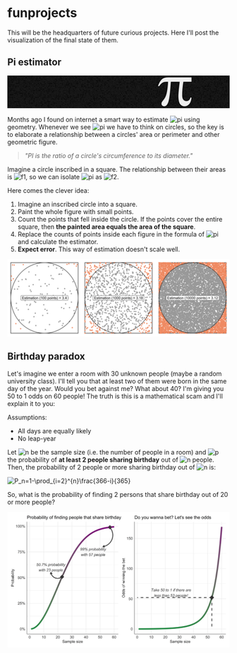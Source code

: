 # funprojects
This will be the headquarters of future curious projects. Here I'll post the visualization of the final state of them.

## Pi estimator

<img src="Pi estimator/pi.png" width="1000px" />

Months ago I found on internet a smart way to estimate ![pi][pi] using geometry. Whenever we see ![pi][pi] we have to think on circles, so the key is to elaborate a relationship between a circles' area or perimeter and other geometric figure.

> *"PI is the ratio of a circle's circumference to its diameter."*

Imagine a circle inscribed in a square. The relationship between their areas is ![f1][areasratio], so we can isolate ![pi][pi] as ![f2][pi2]. 

Here comes the clever idea: 

1. Imagine an inscribed circle into a square.
2. Paint the whole figure with small points.
3. Count the points that fell inside the circle. If the points cover the entire square, then **the painted area equals the area of the square**.
4. Replace the counts of points inside each figure in the formula of ![pi][pi] and calculate the estimator.
5. **Expect error**. This way of estimation doesn't scale well.

![](https://github.com/DiabbZegpi/funprojects/blob/master/Pi%20estimator/combined_plot.png "Comparisson of pi estimations")

[pi]: https://render.githubusercontent.com/render/math?math=%24%5Cpi%24
[areasratio]: https://render.githubusercontent.com/render/math?math=%24%5Cfrac%7BA_%7Bcircle%7D%7D%7BA_%7Bsquare%7D%7D%3D%20%5Cfrac%7B%5Cpi%20r%5E2%7D%7B4r%5E2%7D%24
[pi2]:https://render.githubusercontent.com/render/math?math=%244%5Cfrac%7BA_%7Bcircle%7D%7D%7BA_%7Bsquare%7D%7D%24

## Birthday paradox

Let's imagine we enter a room with 30 unknown people (maybe a random university class). I'll tell you that at least two of them were born in the same day of the year. Would you bet against me? What about 40? I'm giving you 50 to 1 odds on 60 people! The truth is this is a mathematical scam and I'll explain it to you:

Assumptions:
- All days are equally likely
- No leap-year

Let ![n][n] be the sample size (i.e. the number of people in a room) and ![p][p] the probability of **at least 2 people sharing birthday** out of ![n][n] people. Then, the probability of 2 people or more sharing birthday out of ![n][n] is:

<img src="https://latex.codecogs.com/gif.latex?P_n=1-\prod_{i=2}^{n}\frac{366-i}{365}" title="P_n=1-\prod_{i=2}^{n}\frac{366-i}{365}" />

So, what is the probability of finding 2 persons that share birthday out of 20 or more people?

<img src="Birthday paradox/birthday_plot.png" />

[n]:https://render.githubusercontent.com/render/math?math=n
[p]:https://render.githubusercontent.com/render/math?math=P_n